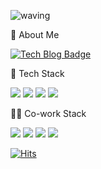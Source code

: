 ![waving](https://capsule-render.vercel.app/api?type=waving&height=300&text=Kayoung_Son&fontAlign=50&fontAlignY=40&color=gradient&animation=fadeIn)

🐰 About Me

[![Tech Blog Badge](http://img.shields.io/badge/-Tech%20blog-black?style=flat-square&logo=github&link=https://velog.io/@ka0son)](https://velog.io/@ka0son) 



🐜 Tech Stack 

<img src="https://img.shields.io/badge/JavaScript-F7DF1E?style=flat&logo=JavaScript&logoColor=white"/></a>
<img src="https://img.shields.io/badge/React-61DAFB?style=flat&logo=React&logoColor=white"/></a>
<img src="https://img.shields.io/badge/HTML-E34F26?style=flat&logo=HTML5&logoColor=white"/></a>
<img src="https://img.shields.io/badge/styledComponents-DB7093?style=flat&logo=styled-components&logoColor=white"/></a>



👩‍💻 Co-work Stack

<img src="https://img.shields.io/badge/Trello-0052CC?style=flat&logo=Trello&logoColor=white"/></a>
<img src="https://img.shields.io/badge/Slack-4A154B?style=flat&logo=Slack&logoColor=white"/></a>
<img src="https://img.shields.io/badge/GitHub-181717?style=flat&logo=GitHub&logoColor=white"/></a>
<img src="https://img.shields.io/badge/Figma-F24E1E?style=flat&logo=Figma&logoColor=white"/></a>



[![Hits](https://hits.seeyoufarm.com/api/count/incr/badge.svg?url=https%3A%2F%2Fgithub.com%2Fcamilleson&count_bg=%236996FF&title_bg=%23000000&icon=&icon_color=%23E7E7E7&title=hits&edge_flat=false)](https://hits.seeyoufarm.com)
